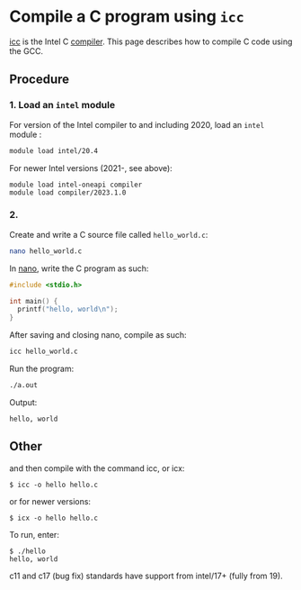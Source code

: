 # Compile a C program using `icc`

[icc](icc.md) is the Intel C [compiler](compilers.md).
This page describes how to compile C code using the GCC.

## Procedure

### 1. Load an `intel` module

For version of the Intel compiler to and including 2020,
load an `intel` module :

```bash
module load intel/20.4
```

For newer Intel versions (2021-, see above):

``` console
module load intel-oneapi compiler
module load compiler/2023.1.0
```



### 2. 

Create and write a C source file called `hello_world.c`:

```bash
nano hello_world.c
```

In [nano](nano.md), write the C program as such:

```c
#include <stdio.h>

int main() {
  printf("hello, world\n");
}
```

After saving and closing nano, compile as such:

```bash
icc hello_world.c
```

Run the program:

```bash
./a.out 
```

Output:

```console
hello, world
```

## Other


and then compile with the command icc, or icx:

``` console
$ icc -o hello hello.c
```

or for newer versions:

``` console
$ icx -o hello hello.c
```

To run, enter:

``` console
$ ./hello
hello, world
```

c11 and c17 (bug fix) standards have support from intel/17+ (fully from 19).

